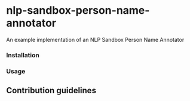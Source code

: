 # nlp-sandbox-person-name-annotator
An example implementation of an NLP Sandbox Person Name Annotator

### Installation

### Usage 

## Contribution guidelines


